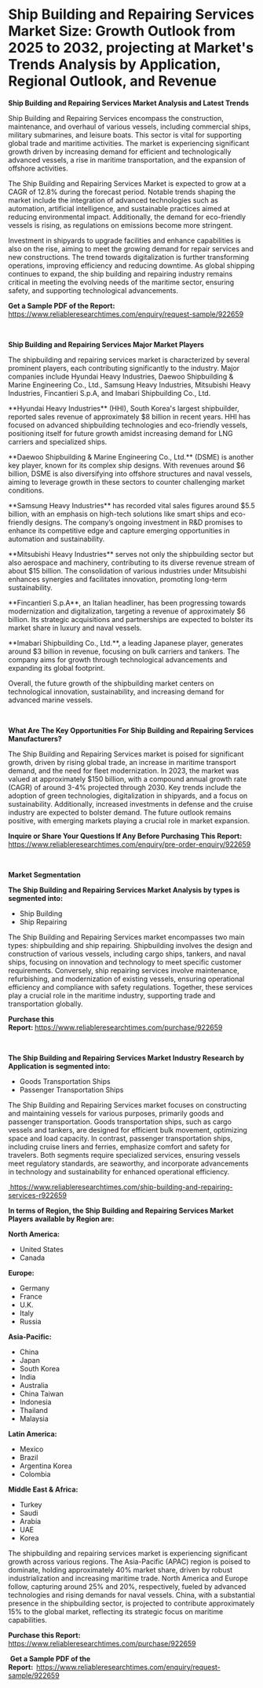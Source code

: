 <p><h1>Ship Building and Repairing Services Market Size: Growth Outlook from 2025 to 2032, projecting at Market's Trends Analysis by Application, Regional Outlook, and Revenue</h1></p><p><strong>Ship Building and Repairing Services Market Analysis and Latest Trends</strong></p>
<p><p>Ship Building and Repairing Services encompass the construction, maintenance, and overhaul of various vessels, including commercial ships, military submarines, and leisure boats. This sector is vital for supporting global trade and maritime activities. The market is experiencing significant growth driven by increasing demand for efficient and technologically advanced vessels, a rise in maritime transportation, and the expansion of offshore activities.</p><p>The Ship Building and Repairing Services Market is expected to grow at a CAGR of 12.8% during the forecast period. Notable trends shaping the market include the integration of advanced technologies such as automation, artificial intelligence, and sustainable practices aimed at reducing environmental impact. Additionally, the demand for eco-friendly vessels is rising, as regulations on emissions become more stringent.</p><p>Investment in shipyards to upgrade facilities and enhance capabilities is also on the rise, aiming to meet the growing demand for repair services and new constructions. The trend towards digitalization is further transforming operations, improving efficiency and reducing downtime. As global shipping continues to expand, the ship building and repairing industry remains critical in meeting the evolving needs of the maritime sector, ensuring safety, and supporting technological advancements.</p></p>
<p><strong>Get a Sample PDF of the Report:&nbsp;</strong> <a href="https://www.reliableresearchtimes.com/enquiry/request-sample/922659?utm_campaign=3048&utm_medium=2&utm_source=Github&utm_content=ia&utm_term=18042025&utm_id=ship-building-and-repairing-services">https://www.reliableresearchtimes.com/enquiry/request-sample/922659</a></p>
<p>&nbsp;</p>
<p><strong>Ship Building and Repairing Services Major Market Players</strong></p>
<p><p>The shipbuilding and repairing services market is characterized by several prominent players, each contributing significantly to the industry. Major companies include Hyundai Heavy Industries, Daewoo Shipbuilding & Marine Engineering Co., Ltd., Samsung Heavy Industries, Mitsubishi Heavy Industries, Fincantieri S.p.A, and Imabari Shipbuilding Co., Ltd.</p><p>**Hyundai Heavy Industries** (HHI), South Korea's largest shipbuilder, reported sales revenue of approximately $8 billion in recent years. HHI has focused on advanced shipbuilding technologies and eco-friendly vessels, positioning itself for future growth amidst increasing demand for LNG carriers and specialized ships.</p><p>**Daewoo Shipbuilding & Marine Engineering Co., Ltd.** (DSME) is another key player, known for its complex ship designs. With revenues around $6 billion, DSME is also diversifying into offshore structures and naval vessels, aiming to leverage growth in these sectors to counter challenging market conditions.</p><p>**Samsung Heavy Industries** has recorded vital sales figures around $5.5 billion, with an emphasis on high-tech solutions like smart ships and eco-friendly designs. The company’s ongoing investment in R&D promises to enhance its competitive edge and capture emerging opportunities in automation and sustainability.</p><p>**Mitsubishi Heavy Industries** serves not only the shipbuilding sector but also aerospace and machinery, contributing to its diverse revenue stream of about $15 billion. The consolidation of various industries under Mitsubishi enhances synergies and facilitates innovation, promoting long-term sustainability.</p><p>**Fincantieri S.p.A**, an Italian headliner, has been progressing towards modernization and digitalization, targeting a revenue of approximately $6 billion. Its strategic acquisitions and partnerships are expected to bolster its market share in luxury and naval vessels.</p><p>**Imabari Shipbuilding Co., Ltd.**, a leading Japanese player, generates around $3 billion in revenue, focusing on bulk carriers and tankers. The company aims for growth through technological advancements and expanding its global footprint.</p><p>Overall, the future growth of the shipbuilding market centers on technological innovation, sustainability, and increasing demand for advanced marine vessels.</p></p>
<p>&nbsp;</p>
<p><strong>What Are The Key Opportunities For Ship Building and Repairing Services Manufacturers?</strong></p>
<p><p>The Ship Building and Repairing Services market is poised for significant growth, driven by rising global trade, an increase in maritime transport demand, and the need for fleet modernization. In 2023, the market was valued at approximately $150 billion, with a compound annual growth rate (CAGR) of around 3-4% projected through 2030. Key trends include the adoption of green technologies, digitalization in shipyards, and a focus on sustainability. Additionally, increased investments in defense and the cruise industry are expected to bolster demand. The future outlook remains positive, with emerging markets playing a crucial role in market expansion.</p></p>
<p><strong>Inquire or Share Your Questions If Any Before Purchasing This Report:</strong> <a href="https://www.reliableresearchtimes.com/enquiry/pre-order-enquiry/922659?utm_campaign=3048&utm_medium=2&utm_source=Github&utm_content=ia&utm_term=18042025&utm_id=ship-building-and-repairing-services">https://www.reliableresearchtimes.com/enquiry/pre-order-enquiry/922659</a></p>
<p>&nbsp;</p>
<p><strong>Market Segmentation</strong></p>
<p><strong>The Ship Building and Repairing Services Market Analysis by types is segmented into:</strong></p>
<p><ul><li>Ship Building</li><li>Ship Repairing</li></ul></p>
<p><p>The Ship Building and Repairing Services market encompasses two main types: shipbuilding and ship repairing. Shipbuilding involves the design and construction of various vessels, including cargo ships, tankers, and naval ships, focusing on innovation and technology to meet specific customer requirements. Conversely, ship repairing services involve maintenance, refurbishing, and modernization of existing vessels, ensuring operational efficiency and compliance with safety regulations. Together, these services play a crucial role in the maritime industry, supporting trade and transportation globally.</p></p>
<p><strong>Purchase this Report:&nbsp;</strong><a href="https://www.reliableresearchtimes.com/purchase/922659?utm_campaign=3048&utm_medium=2&utm_source=Github&utm_content=ia&utm_term=18042025&utm_id=ship-building-and-repairing-services">https://www.reliableresearchtimes.com/purchase/922659</a></p>
<p>&nbsp;</p>
<p><strong>The Ship Building and Repairing Services Market Industry Research by Application is segmented into:</strong></p>
<p><ul><li>Goods Transportation Ships</li><li>Passenger Transportation Ships</li></ul></p>
<p><p>The Ship Building and Repairing Services market focuses on constructing and maintaining vessels for various purposes, primarily goods and passenger transportation. Goods transportation ships, such as cargo vessels and tankers, are designed for efficient bulk movement, optimizing space and load capacity. In contrast, passenger transportation ships, including cruise liners and ferries, emphasize comfort and safety for travelers. Both segments require specialized services, ensuring vessels meet regulatory standards, are seaworthy, and incorporate advancements in technology and sustainability for enhanced operational efficiency.</p></p>
<p><a href="https://www.reliableresearchtimes.com/ship-building-and-repairing-services-r922659?utm_campaign=3048&utm_medium=2&utm_source=Github&utm_content=ia&utm_term=18042025&utm_id=ship-building-and-repairing-services">&nbsp;https://www.reliableresearchtimes.com/ship-building-and-repairing-services-r922659</a></p>
<p><strong>In terms of Region, the Ship Building and Repairing Services Market Players available by Region are:</strong></p>
<p>
    <p> <strong> North America: </strong>
        <ul>
            <li>United States</li>
            <li>Canada</li>
        </ul>
        </p> 
    <p> <strong> Europe: </strong>
        <ul>
            <li>Germany</li>
            <li>France</li>
            <li>U.K.</li>
            <li>Italy</li>
            <li>Russia</li>
        </ul>
        </p> 
    <p> <strong> Asia-Pacific: </strong>
        <ul>
            <li>China</li>
            <li>Japan</li>
            <li>South Korea</li>
            <li>India</li>
            <li>Australia</li>
            <li>China Taiwan</li>
            <li>Indonesia</li>
            <li>Thailand</li>
            <li>Malaysia</li>
        </ul>
        </p> 
    <p> <strong> Latin America: </strong>
        <ul>
            <li>Mexico</li>
            <li>Brazil</li>
            <li>Argentina Korea</li>
            <li>Colombia</li>
        </ul>
        </p> 
    <p> <strong> Middle East & Africa: </strong>
        <ul>
            <li>Turkey</li>
            <li>Saudi</li>
            <li>Arabia</li>
            <li>UAE</li>
            <li>Korea</li>
        </ul>
    </p>
    </p>
<p><p>The shipbuilding and repairing services market is experiencing significant growth across various regions. The Asia-Pacific (APAC) region is poised to dominate, holding approximately 40% market share, driven by robust industrialization and increasing maritime trade. North America and Europe follow, capturing around 25% and 20%, respectively, fueled by advanced technologies and rising demands for naval vessels. China, with a substantial presence in the shipbuilding sector, is projected to contribute approximately 15% to the global market, reflecting its strategic focus on maritime capabilities.</p></p>
<p><strong>Purchase this Report: </strong><a href="https://www.reliableresearchtimes.com/purchase/922659?utm_campaign=3048&utm_medium=2&utm_source=Github&utm_content=ia&utm_term=18042025&utm_id=ship-building-and-repairing-services">https://www.reliableresearchtimes.com/purchase/922659</a></p>
<p>&nbsp;<strong>Get a Sample PDF of the Report:&nbsp;&nbsp;</strong><a href="https://www.reliableresearchtimes.com/enquiry/request-sample/922659?utm_campaign=3048&utm_medium=2&utm_source=Github&utm_content=ia&utm_term=18042025&utm_id=ship-building-and-repairing-services">https://www.reliableresearchtimes.com/enquiry/request-sample/922659</a></p>
<p><strong></strong></p>
<p><p></p><p></p><p></p></p>